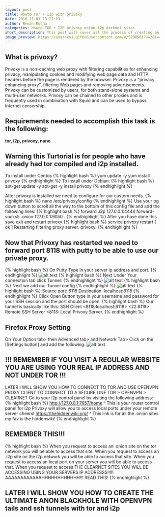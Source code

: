 ```yaml
---
layout: post
title: Howto Tor + I2p with privoxy
date: 2016-11-01 13:27:23
author: Renan Rocha
categories: Howto TOR + I2P privoxy onion i2p darknet sites
short_description: This post will cover all the process of creating an anoymous proxy server for darknet usage
image_preview: https://avatars1.githubusercontent.com/u/5298501?v=3&s=466
---
```

## What is privoxy?
Privoxy is a non-caching web proxy with filtering capabilities for enhancing privacy, manipulating cookies and modifying web page data and HTTP headers before the page is rendered by the browser. Privoxy is a "privacy enhancing proxy", filtering Web pages and removing advertisements. Privoxy can be customized by users, for both stand-alone systems and multi-user networks. Privoxy can be chained to other proxies and is frequently used in combination with Squid and can be used to bypass Internet censorship.

## Requirements needed to accomplish this task is the following:
**tor, i2p, privoxy, nano**

## Warning this Turtorial is for people who have already had tor compiled and i2p installed.
To install under Centos
{% highlight bash %}
yum update -y
yum install privoxy
{% endhighlight %}
To install under Debian: 
{% highlight bash %}
apt-get update -y
apt-get -y install privoxy
{% endhighlight %}
<!--more-->
After privoxy is installed we need to configure for our custom needs.
{% highlight bash %}
nano /etc/privoxy/config
{% endhighlight %}
Use your pg down button to scroll all the way to the bottom of this config file and add the following lines:
{% highlight bash %}
forward .i2p 127.0.0.1:4444
forward-socks5 .onion 127.0.0.1:9050 .
{% endhighlight %}
After you have done this save exit and restart privoxy
{% highlight bash %}
service privoxy restart
[ ok ] Restarting filtering proxy server: privoxy.
{% endhighlight %}
## Now that Privoxy has restarted we need to forward port 8118 with putty to be able to use our private proxy.
{% highlight bash %}
On Putty Type in your server ip address and port.
{% endhighlight %}
![alt text](http://i.imgur.com/kUbGKUg.png "Putty Tunnel") 
{% highlight bash %}
Next Under Your connection tab click Tunnel:
{% endhighlight %}
![alt text](http://i.imgur.com/pmSQYIi.png "Putty Tunnel") 
{% highlight bash %}
Next we add our Tunnel config
{% endhighlight %}
![alt text](http://i.imgur.com/NXiv1oE.png "Putty Tunnel") 
{% highlight bash %}
Source port: 8118
Destination: localhost:8118
{% endhighlight %}
Click Open Button type in your username and password for your SSH session and the port should be open.
{% highlight bash %}
Our tunnel is basically like this:
SSH Client <8118:localhost:8118> <22:8118> Remote SSH Server <8118: Local Privoxy Server.
{% endhighlight %}
## Firefox Proxy Setting
On Your Option tab> then Advenced tab> and Network Tab> Click on the [Settings button] and add the following:
![alt text](http://i.imgur.com/BYQeiy0.png "FireFox Proxy") 
## !!! REMEMBER IF YOU VISIT A REGULAR WEBSITE YOU ARE USING YOUR REAL IP ADDRESS AND NOT UNDER TOR !!! 
LATER I WILL SHOW YOU HOW TO CONNECT TO TOR AND USE OPENVPN PROXY CLIENT TO CONNECT TO A SECURE LINE TOR > OPENVPN > CLEARNET
Go to your i2p control panel by visiting the following address:
{% highlight bash %}
http://127.0.0.1:7657/home
^ This is your router control panel for i2p Privoxy will allow you to access local ports under your remote server cheers! 
https://thehiddenwiki.org/
^ This link is for all the .onion sites my fav is the hiddenwiki! 
{% endhighlight %}
## REMEMBER THIS!!!
{% highlight bash %}
When you request to access an .onion site on the tor network you will be able to access that site.
When you request to access an .i2p site on the i2p network you will be able to access that site.
When you request to access an local port on your server you will be able to access that.
When you request to access THE CLEARNET SITES YOU WILL BE ACCESSING USING YOUR SERVERS IP ADDRESSS!!!!! AAAAAAAAAAAAHHHHHHHHHHHH!!! READ THIS!
{% endhighlight %}

## LATER I WILL SHOW YOU HOW TO CREATE THE ULTIMATE ANON BLACKHOLE WITH OPENVPN tails and ssh tunnels with tor and i2p
